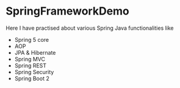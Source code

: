 # SpringFrameworkDemo

Here I have practised about various Spring Java functionalities like
- Spring 5 core
- AOP
- JPA & Hibernate
- Spring MVC
- Spring REST
- Spring Security
- Spring Boot 2
